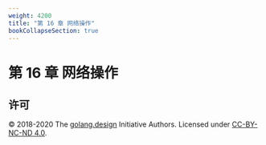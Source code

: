 ```yaml
---
weight: 4200
title: "第 16 章 网络操作"
bookCollapseSection: true
---
```


# 第 16 章 网络操作

<!-- - [16.1 文件描述符抽象](./fd.md) -->
<!-- - [16.2 路由管理](./routers.md) -->

## 许可

&copy; 2018-2020 The [golang.design](https://golang.design) Initiative Authors. Licensed under [CC-BY-NC-ND 4.0](https://creativecommons.org/licenses/by-nc-nd/4.0/).
